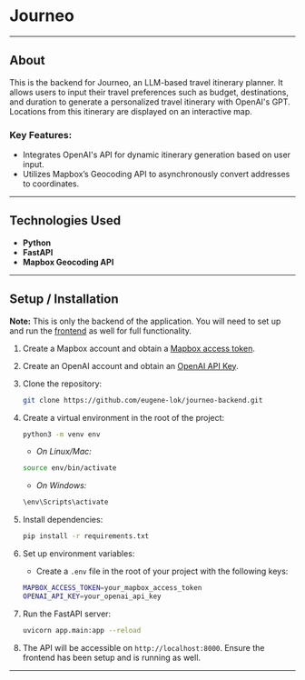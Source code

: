 # Journeo 

---

## About
This is the backend for Journeo, an LLM-based travel itinerary planner. It allows users to input their travel preferences such as budget, destinations, and duration to generate a personalized travel itinerary with OpenAI's GPT. Locations from this itinerary are displayed on an interactive map. 

### Key Features:
- Integrates OpenAI's API for dynamic itinerary generation based on user input.
- Utilizes Mapbox’s Geocoding API to asynchronously convert addresses to coordinates.
---

## Technologies Used 
- **Python** 
- **FastAPI**
- **Mapbox Geocoding API**
---

## Setup / Installation 

**Note:** This is only the backend of the application. You will need to set up and run the [frontend](https://github.com/eugene-lok/journeo-frontend) as well for full functionality.
1. Create a Mapbox account and obtain a [Mapbox access token](https://docs.mapbox.com/help/getting-started/access-tokens/).

2. Create an OpenAI account and obtain an [OpenAI API Key](https://platform.openai.com/api-keys).

3. Clone the repository:
    ```bash
    git clone https://github.com/eugene-lok/journeo-backend.git
    ```

4. Create a virtual environment in the root of the project:
    ```bash
    python3 -m venv env
    ```
    - *On Linux/Mac:*
    ```bash
    source env/bin/activate
    ```
    - *On Windows:*
    ```bash
    \env\Scripts\activate
    ```

5. Install dependencies:
    ```bash
    pip install -r requirements.txt
    ```

6. Set up environment variables:
    - Create a `.env` file in the root of your project with the following keys:
    ```bash
    MAPBOX_ACCESS_TOKEN=your_mapbox_access_token
    OPENAI_API_KEY=your_openai_api_key
    ```

7. Run the FastAPI server:
    ```bash
    uvicorn app.main:app --reload
    ```

8. The API will be accessible on `http://localhost:8000`. Ensure the frontend has been setup and is running as well. 

---
